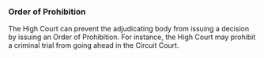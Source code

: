 ###  Order of Prohibition

The High Court can prevent the adjudicating body from issuing a decision by
issuing an Order of Prohibition. For instance, the High Court may prohibit a
criminal trial from going ahead in the Circuit Court.
